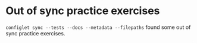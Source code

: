 # Out of sync practice exercises

`configlet sync --tests --docs --metadata --filepaths` found some out of sync practice exercises.
